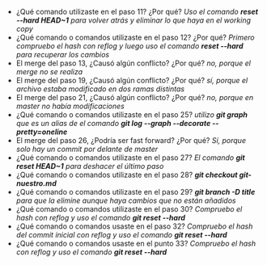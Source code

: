 - ¿Qué comando utilizaste en el paso 11? ¿Por qué?
*Uso el comando <strong>reset --hard HEAD~1</strong> para volver atrás y eliminar lo que haya en el working copy*
- ¿Qué comando o comandos utilizaste en el paso 12? ¿Por qué?
*Primero compruebo el hash con reflog y luego uso el comando <strong> reset --hard <hash></strong> para recuperar los cambios*
- El merge del paso 13, ¿Causó algún conflicto? ¿Por qué?
*no, porque el merge no se realiza*
- El merge del paso 19, ¿Causó algún conflicto? ¿Por qué?
*sí, porque el archivo estaba modificado en dos ramas distintas*
- El merge del paso 21, ¿Causó algún conflicto? ¿Por qué?
*no, porque en master no había modificaciones*
- ¿Qué comando o comandos utilizaste en el paso 25?
*utilizo <strong>git graph</strong> que es un alias de el comando <strong>git log --graph --decorate --pretty=oneline</strong>*
- El merge del paso 26, ¿Podría ser fast forward? ¿Por qué?
*Sí, porque solo hay un commit por delante de master*
- ¿Qué comando o comandos utilizaste en el paso 27?
*El comando <strong>git reset HEAD~1</strong> para deshacer el último paso*
- ¿Qué comando o comandos utilizaste en el paso 28?
*<strong>git checkout git-nuestro.md</strong>*
- ¿Qué comando o comandos utilizaste en el paso 29?
*<strong>git branch -D title</strong> para que la elimine aunque haya cambios que no están añadidos*
- ¿Qué comando o comandos utilizaste en el paso 30?
*Compruebo el hash con reflog y uso el comando <strong>git reset --hard <hash></strong>*
- ¿Qué comando o comandos usaste en el paso 32?
*Compruebo el hash del commit inicial con reflog y uso el comando <strong>git reset --hard <hash></strong>*
- ¿Qué comando o comandos usaste en el punto 33?
*Compruebo el hash con reflog y uso el comando <strong>git reset --hard <hash></strong>*
